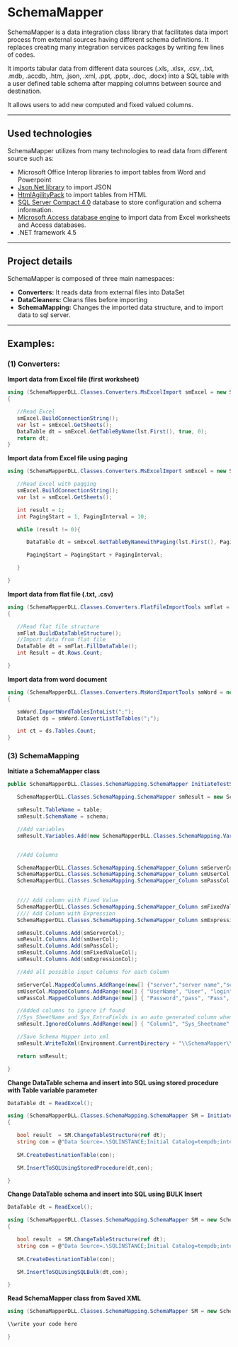 # SchemaMapper

SchemaMapper is a data integration class library that facilitates data import process from external sources having different schema definitions. It replaces creating many integration services packages by writing few lines of codes.

It imports tabular data from different data sources (.xls, .xlsx, .csv, .txt, .mdb, .accdb, .htm, .json, .xml, .ppt, .pptx, .doc, .docx) into a SQL table with a user defined table schema after mapping columns between source and destination.

It allows users to add new computed and fixed valued columns.

------------------------

## Used technologies

SchemaMapper utilizes from many technologies to read data from different source such as:

- Microsoft Office Interop libraries to import tables from Word and Powerpoint
- [Json.Net library](https://www.newtonsoft.com/json/help/html/Introduction.htm) to import JSON
- [HtmlAgilityPack](https://html-agility-pack.net/) to import tables from HTML
- [SQL Server Compact 4.0](https://www.microsoft.com/en-us/download/details.aspx?id=17876) database to store configuration and schema information.
- [Microsoft Access database engine](https://www.microsoft.com/en-us/download/details.aspx?id=13255) to import data from Excel worksheets and Access databases. 
- .NET framework 4.5

------------------------

## Project details

SchemaMapper is composed of three main namespaces:

- **Converters:**  It reads data from external files into DataSet
- **DataCleaners:** Cleans files before importing
- **SchemaMapping:** Changes the imported data structure, and to import data to sql server.

-------------------------

## Examples:

### (1) Converters:

**Import data from Excel file (first worksheet)**

```cs
using (SchemaMapperDLL.Classes.Converters.MsExcelImport smExcel = new SchemaMapperDLL.Classes.Converters.MsExcelImport(@"U:\Passwords.xlsx","",false))
{

   //Read Excel
   smExcel.BuildConnectionString();
   var lst = smExcel.GetSheets();
   DataTable dt = smExcel.GetTableByName(lst.First(), true, 0);
   return dt;
}
```

**Import data from Excel file using paging**

```cs
using (SchemaMapperDLL.Classes.Converters.MsExcelImport smExcel = new SchemaMapperDLL.Classes.Converters.MsExcelImport(@"U:\Passwords.xlsx", "", false)){

   //Read Excel with pagging
   smExcel.BuildConnectionString();
   var lst = smExcel.GetSheets();

   int result = 1;
   int PagingStart = 1, PagingInterval = 10;

   while (result != 0){

      DataTable dt = smExcel.GetTableByNamewithPaging(lst.First(), PagingStart, PagingInterval, out result, true, 0);

      PagingStart = PagingStart + PagingInterval;

   }

}
```

**Import data from flat file (.txt, .csv)**

```cs
using (SchemaMapperDLL.Classes.Converters.FlatFileImportTools smFlat = new SchemaMapperDLL.Classes.Converters.FlatFileImportTools(@"U:\Passwords.csv",true,0))
{

   //Read flat file structure
   smFlat.BuildDataTableStructure();
   //Import data from flat file
   DataTable dt = smFlat.FillDataTable();
   int Result = dt.Rows.Count;

}
```

**Import data from word document**

```cs
using (SchemaMapperDLL.Classes.Converters.MsWordImportTools smWord = new SchemaMapperDLL.Classes.Converters.MsWordImportTools(@"U:\DocumentTable.docx", true, 0))
{

   smWord.ImportWordTablesIntoList(";");
   DataSet ds = smWord.ConvertListToTables(";");

   int ct = ds.Tables.Count;
}
```

### (3) SchemaMapping

**Initiate a SchemaMapper class**

```cs
public SchemaMapperDLL.Classes.SchemaMapping.SchemaMapper InitiateTestSchemaMapper(string schema, string table){

   SchemaMapperDLL.Classes.SchemaMapping.SchemaMapper smResult = new SchemaMapperDLL.Classes.SchemaMapping.SchemaMapper();

   smResult.TableName = table;
   smResult.SchemaName = schema;

   //Add variables
   smResult.Variables.Add(new SchemaMapperDLL.Classes.SchemaMapping.Variable("@Today", DateTime.Now.ToString("yyyy-MM-dd HH:mm:ss")));


   //Add Columns

   SchemaMapperDLL.Classes.SchemaMapping.SchemaMapper_Column smServerCol = new SchemaMapperDLL.Classes.SchemaMapping.SchemaMapper_Column("Server_Name", SchemaMapperDLL.Classes.SchemaMapping.SchemaMapper_Column.ColumnDataType.Text);
   SchemaMapperDLL.Classes.SchemaMapping.SchemaMapper_Column smUserCol = new SchemaMapperDLL.Classes.SchemaMapping.SchemaMapper_Column("User_Name", SchemaMapperDLL.Classes.SchemaMapping.SchemaMapper_Column.ColumnDataType.Text);
   SchemaMapperDLL.Classes.SchemaMapping.SchemaMapper_Column smPassCol = new SchemaMapperDLL.Classes.SchemaMapping.SchemaMapper_Column("Password",
																															    SchemaMapperDLL.Classes.SchemaMapping.SchemaMapper_Column.ColumnDataType.Text);

   //// Add column with Fixed Value
   SchemaMapperDLL.Classes.SchemaMapping.SchemaMapper_Column smFixedValueCol = new SchemaMapperDLL.Classes.SchemaMapping.SchemaMapper_Column("AddedDate",SchemaMapperDLL.Classes.SchemaMapping.SchemaMapper_Column.ColumnDataType.Text,"@Today");
   //// Add Column with Expression
   SchemaMapperDLL.Classes.SchemaMapping.SchemaMapper_Column smExpressionCol = new SchemaMapperDLL.Classes.SchemaMapping.SchemaMapper_Column("UserAndPassword",SchemaMapperDLL.Classes.SchemaMapping.SchemaMapper_Column.ColumnDataType.Text,true,"[User_Name] + '|' + [Password]");

   smResult.Columns.Add(smServerCol);
   smResult.Columns.Add(smUserCol);
   smResult.Columns.Add(smPassCol);
   smResult.Columns.Add(smFixedValueCol);
   smResult.Columns.Add(smExpressionCol);

   //Add all possible input Columns for each Column

   smServerCol.MappedColumns.AddRange(new[] {"server","server name","servername","Server","Server Name","ServerName"});
   smUserCol.MappedColumns.AddRange(new[] { "UserName", "User", "login", "Login", "User name" });
   smPassCol.MappedColumns.AddRange(new[] { "Password","pass", "Pass", "password" });

   //Added columns to ignore if found
   //Sys_SheetName and Sys_ExtraFields is an auto generated column when reading Excel file
   smResult.IgnoredColumns.AddRange(new[] { "Column1", "Sys_Sheetname", "Sys_ExtraFields", "Center Name" });

   //Save Schema Mapper into xml
   smResult.WriteToXml(Environment.CurrentDirectory + "\\SchemaMapper\\1.xml",true);

   return smResult;

}
```

**Change DataTable schema and insert into SQL using stored procedure with Table variable parameter**


```cs
DataTable dt = ReadExcel();

using (SchemaMapperDLL.Classes.SchemaMapping.SchemaMapper SM = InitiateTestSchemaMapper("dbo","PasswordsTable"))
{

   bool result  = SM.ChangeTableStructure(ref dt);
   string con = @"Data Source=.\SQLINSTANCE;Initial Catalog=tempdb;integrated security=SSPI;";
 
   SM.CreateDestinationTable(con);

   SM.InsertToSQLUsingStoredProcedure(dt,con);

}

```
**Change DataTable schema and insert into SQL using BULK Insert**

```cs
DataTable dt = ReadExcel();

using (SchemaMapperDLL.Classes.SchemaMapping.SchemaMapper SM = new SchemaMapperDLL.Classes.SchemaMapping.SchemaMapper(Environment.CurrentDirectory + "\\SchemaMapper\\1.xml"))
{

   bool result  = SM.ChangeTableStructure(ref dt);
   string con = @"Data Source=.\SQLINSTANCE;Initial Catalog=tempdb;integrated security=SSPI;";
 
   SM.CreateDestinationTable(con);

   SM.InsertToSQLUsingSQLBulk(dt,con);

}
```

**Read SchemaMapper class from Saved XML**

```cs
using (SchemaMapperDLL.Classes.SchemaMapping.SchemaMapper SM = new SchemaMapperDLL.Classes.SchemaMapping.SchemaMapper("Environment.CurrentDirectory + "\\SchemaMapper\\1.xml")){

\\write your code here

}
```
